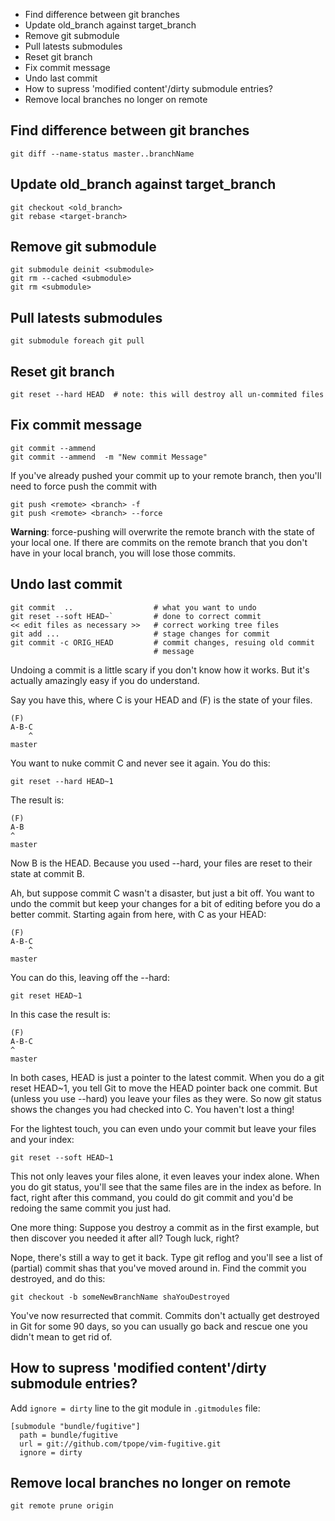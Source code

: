 - Find difference between git branches
- Update old_branch against target_branch
- Remove git submodule
- Pull latests submodules
- Reset git branch
- Fix commit message
- Undo last commit
- How to supress 'modified content'/dirty submodule entries?
- Remove local branches no longer on remote


## Find difference between git branches

    git diff --name-status master..branchName


## Update old_branch against target_branch

    git checkout <old_branch>
    git rebase <target-branch>


## Remove git submodule

    git submodule deinit <submodule>
    git rm --cached <submodule>
    git rm <submodule>


## Pull latests submodules

    git submodule foreach git pull


## Reset git branch

    git reset --hard HEAD  # note: this will destroy all un-commited files


## Fix commit message

    git commit --ammend
    git commit --ammend  -m "New commit Message"

If you've already pushed your commit up to your remote branch, then you'll need
to force push the commit with

    git push <remote> <branch> -f
    git push <remote> <branch> --force

**Warning**: force-pushing will overwrite the remote branch with the state of
your local one. If there are commits on the remote branch that you don't have
in your local branch, you will lose those commits.


## Undo last commit

    git commit  ..                  # what you want to undo
    git reset --soft HEAD~`         # done to correct commit
    << edit files as necessary >>   # correct working tree files
    git add ...                     # stage changes for commit
    git commit -c ORIG_HEAD         # commit changes, resuing old commit
                                    # message


Undoing a commit is a little scary if you don't know how it works. But it's
actually amazingly easy if you do understand.

Say you have this, where C is your HEAD and (F) is the state of your files.

    (F)
    A-B-C
        ^
    master

You want to nuke commit C and never see it again. You do this:

    git reset --hard HEAD~1

The result is:

    (F)
    A-B
    ^
    master

Now B is the HEAD. Because you used --hard, your files are reset to their state
at commit B.

Ah, but suppose commit C wasn't a disaster, but just a bit off. You want to
undo the commit but keep your changes for a bit of editing before you do a
better commit. Starting again from here, with C as your HEAD:

    (F)
    A-B-C
        ^
    master

You can do this, leaving off the --hard:

    git reset HEAD~1

In this case the result is:

    (F)
    A-B-C
    ^
    master

In both cases, HEAD is just a pointer to the latest commit. When you do a git
reset HEAD~1, you tell Git to move the HEAD pointer back one commit. But
(unless you use --hard) you leave your files as they were. So now git status
shows the changes you had checked into C. You haven't lost a thing!

For the lightest touch, you can even undo your commit but leave your files and
your index:

    git reset --soft HEAD~1

This not only leaves your files alone, it even leaves your index alone. When
you do git status, you'll see that the same files are in the index as before.
In fact, right after this command, you could do git commit and you'd be redoing
the same commit you just had.

One more thing: Suppose you destroy a commit as in the first example, but then
discover you needed it after all? Tough luck, right?

Nope, there's still a way to get it back. Type git reflog and you'll see a list
of (partial) commit shas that you've moved around in. Find the commit you
destroyed, and do this:

    git checkout -b someNewBranchName shaYouDestroyed

You've now resurrected that commit. Commits don't actually get destroyed in Git
for some 90 days, so you can usually go back and rescue one you didn't mean to
get rid of.


## How to supress 'modified content'/dirty submodule entries?

Add `ignore = dirty` line to the git module in `.gitmodules` file:

    [submodule "bundle/fugitive"]
      path = bundle/fugitive
      url = git://github.com/tpope/vim-fugitive.git
      ignore = dirty


## Remove local branches no longer on remote

    git remote prune origin



